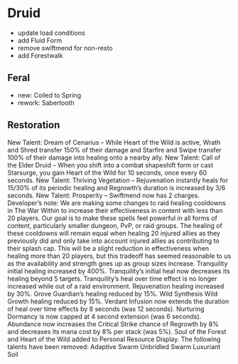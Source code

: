 # Druid
- update load conditions
- add Fluid Form
- remove swiftmend for non-resto
- add Forestwalk

## Feral
- new: Coiled to Spring
- rework: Sabertooth

## Restoration
New Talent: Dream of Cenarius – While Heart of the Wild is active, Wrath and Shred transfer 150% of their damage and Starfire and Swipe transfer 100% of their damage into healing onto a nearby ally.
New Talent: Call of the Elder Druid – When you shift into a combat shapeshift form or cast Starsurge, you gain Heart of the Wild for 10 seconds, once every 60 seconds.
New Talent: Thriving Vegetation – Rejuvenation instantly heals for 15/30% of its periodic healing and Regrowth’s duration is increased by 3/6 seconds.
New Talent: Prosperity – Swiftmend now has 2 charges.
Developer’s note: We are making some changes to raid healing cooldowns in The War Within to increase their effectiveness in content with less than 20 players. Our goal is to make these spells feel powerful in all forms of content, particularly smaller dungeon, PvP, or raid groups. The healing of these cooldowns will remain equal when healing 20 injured allies as they previously did and only take into account injured allies as contributing to their splash cap. This will be a slight reduction in effectiveness when healing more than 20 players, but this tradeoff has seemed reasonable to us as the availability and strength goes up as group sizes increase.
Tranquility initial healing increased by 400%.
Tranquility’s initial heal now decreases its healing beyond 5 targets.
Tranquility’s heal over time effect is no longer increased while out of a raid environment.
Rejuvenation healing increased by 30%.
Grove Guardian’s healing reduced by 15%.
Wild Synthesis Wild Growth healing reduced by 15%.
Verdant Infusion now extends the duration of heal over time effects by 8 seconds (was 12 seconds).
Nurturing Dormancy is now capped at 4 second extension (was 6 seconds).
Abundance now increases the Critical Strike chance of Regrowth by 8% and decreases its mana cost by 8% per stack (was 5%).
Soul of the Forest and Heart of the Wild added to Personal Resource Display.
The following talents have been removed:
Adaptive Swarm
Unbridled Swarm
Luxuriant Soil
